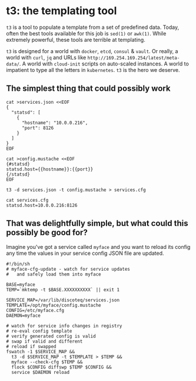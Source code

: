 # t3: the templating tool

`t3` is a tool to populate a template from a set of predefined data.  Today, often the best tools available for this job is `sed(1)` or `awk(1)`. While extremely powerful, these tools are terrible at templating.

`t3` is designed for a world with `docker`, `etcd`, `consul` & `vault`. Or really, a world with `curl`, `jq` and URLs like `http://169.254.169.254/latest/meta-data/`. A world with `cloud-init` scripts on auto-scaled instances. A world to impatient to type all the letters in `kubernetes`. `t3` is the hero we deserve.

## The simplest thing that could possibly work

```
cat >services.json <<EOF
{
  "statsd": [
    {
      "hostname": "10.0.0.216",
      "port": 8126
    }
  ]
}
EOF

cat >config.mustache <<EOF
{#statsd}
statsd.host={{hostname}}:{{port}}
{/statsd}
EOF

t3 -d services.json -t config.mustache > services.cfg

cat services.cfg
statsd.host=10.0.0.216:8126
```


## That was delightfully simple, but what could this possibly be good for?

Imagine you've got a service called `myface` and you want to reload its config any time the values in your service config JSON file are updated.

```
#!/bin/sh
# myface-cfg-update - watch for service updates
#   and safely load them into myface

BASE=myface
TEMP=`mktemp -t $BASE.XXXXXXXXXX` || exit 1

SERVICE_MAP=/var/lib/discoteq/services.json
TEMPLATE=/opt/myface/config.mustache
CONFIG=/etc/myface.cfg
DAEMON=myface

# watch for service info changes in registry
# re-eval config template
# verify generated config is valid
# swap if valid and different
# reload if swapped
fswatch -1 $SERVICE_MAP &&
  t3 -d $SERVICE_MAP -t $TEMPLATE > $TEMP &&
  myface --check-cfg $TEMP &&
  flock $CONFIG diffswp $TEMP $CONFIG &&
  service $DAEMON reload
```
